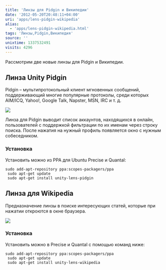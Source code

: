 ```yaml
---
title: 'Линзы для Pidgin и Википедии'
date: '2012-05-20T20:48:11+04:00'
uri: 'apps/lens-pidgin-wikipedia'
alias: 
  - 'apps/lens-pidgin-wikipedia.html'
tags: 'Линзы,Pidgin,Википедия'
source: ''
unixtime: 1337532491
visits: 4296
---
```

Рассмотрим две новые линзы для Pidgin и Википедии.

## Линза Unity Pidgin

Pidgin – мультипротокольный клиент мгновенных сообщений, поддерживающий многие популярные протоколы, среди которых AIM/ICQ, Yahoo!, Google Talk, Napster, MSN, IRC и т. д.

[![](img/2012/05/20/20-00/unity-pidgin-lens-7233946694-o.jpg)](img/2012/05/20/20-00/unity-pidgin-lens-7233946694-o.jpg)

Линза для Pidgin выводит список аккаунтов, находящихся в онлайн, пользователей с поддержкой фильтрации по их именам через строку поиска. После нажатия на нужный профиль появляется окно с нужным собеседником.

### Установка

Установить можно из PPA для Ubuntu Precise и Quantal:

```
sudo add-apt-repository ppa:scopes-packagers/ppa
 sudo apt-get update
 sudo apt-get install unity-lens-pidgin
```

## Линза для Wikipedia

Предназначение линзы в поиске интересующих статей, которые при нажатии откроются в окне браузера.

[![](img/2012/05/20/20-00/unity-wikipedia-lens-7233941232-o.jpg)](img/2012/05/20/20-00/unity-wikipedia-lens-7233941232-o.jpg)

### Установка

Установить можно в Precise и Quantal с помощью команд ниже:

```
sudo add-apt-repository ppa:scopes-packagers/ppa
 sudo apt-get update
 sudo apt-get install unity-lens-wikipedia
```
